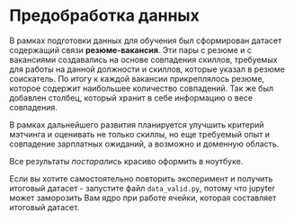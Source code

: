 # Предобработка данных


В рамках подготовки данных для обучения был сформирован датасет содержащий связи **резюме-вакансия**. Эти пары с резюме и с вакансиями создавались на основе совпадения скиллов, требуемых для работы на данной должности и скиллов, которые указал в резюме соискатель. По итогу к каждой вакансии прикреплялось резюме, которое содержит наибольшее количество совпадений. Так же был добавлен столбец, который хранит в себе информацию о весе совпадения.


В рамках дальнейшего развития планируется улучшить критерий мэтчинга и оценивать не только скиллы, но еще требуемый опыт и совпадение зарплатных ожиданий, а возможно и доменную область.

Все результаты *постарались* красиво оформить в ноутбуке.

Если вы хотите самостоятельно повторить эксперимент и получить итоговый датасет - запустите файл ```data_valid.py```, потому что jupyter может заморозить Вам ядро при работе ячейки, которая составляет итоговый датасет.
